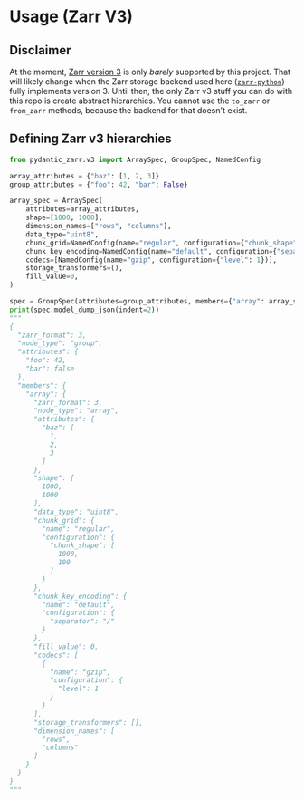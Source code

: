 # Usage (Zarr V3)

## Disclaimer

At the moment, [Zarr version 3](https://zarr-specs.readthedocs.io/en/latest/v3/core/v3.0.html) is only _barely_ supported by this project. That will likely
change when the Zarr storage backend used here ([`zarr-python`](https://zarr.readthedocs.io/en/stable/))
fully implements version 3. Until then, the only Zarr v3 stuff you can do with this repo
is create abstract hierarchies. You cannot use the `to_zarr` or `from_zarr` methods, because
the backend for that doesn't exist.

## Defining Zarr v3 hierarchies

```python
from pydantic_zarr.v3 import ArraySpec, GroupSpec, NamedConfig

array_attributes = {"baz": [1, 2, 3]}
group_attributes = {"foo": 42, "bar": False}

array_spec = ArraySpec(
    attributes=array_attributes,
    shape=[1000, 1000],
    dimension_names=["rows", "columns"],
    data_type="uint8",
    chunk_grid=NamedConfig(name="regular", configuration={"chunk_shape": [1000, 100]}),
    chunk_key_encoding=NamedConfig(name="default", configuration={"separator": "/"}),
    codecs=[NamedConfig(name="gzip", configuration={"level": 1})],
    storage_transformers=(),
    fill_value=0,
)

spec = GroupSpec(attributes=group_attributes, members={"array": array_spec})
print(spec.model_dump_json(indent=2))
"""
{
  "zarr_format": 3,
  "node_type": "group",
  "attributes": {
    "foo": 42,
    "bar": false
  },
  "members": {
    "array": {
      "zarr_format": 3,
      "node_type": "array",
      "attributes": {
        "baz": [
          1,
          2,
          3
        ]
      },
      "shape": [
        1000,
        1000
      ],
      "data_type": "uint8",
      "chunk_grid": {
        "name": "regular",
        "configuration": {
          "chunk_shape": [
            1000,
            100
          ]
        }
      },
      "chunk_key_encoding": {
        "name": "default",
        "configuration": {
          "separator": "/"
        }
      },
      "fill_value": 0,
      "codecs": [
        {
          "name": "gzip",
          "configuration": {
            "level": 1
          }
        }
      ],
      "storage_transformers": [],
      "dimension_names": [
        "rows",
        "columns"
      ]
    }
  }
}
"""
```
